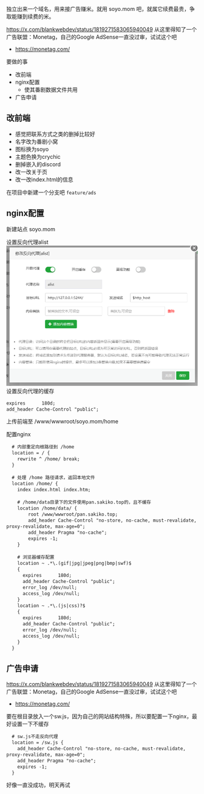 独立出来一个域名，用来接广告赚米。就用 soyo.mom 吧，就属它续费最贵，争取能赚到续费的米。

https://x.com/blankwebdev/status/1819271583065940049 从这里得知了一个广告联盟：Monetag，自己的Google AdSense一直没过审，试试这个吧
- https://monetag.com/

要做的事
- 改前端
- nginx配置
	- 使其番剧数据文件共用
- 广告申请

## 改前端
- 感觉把联系方式之类的删掉比较好
- 名字改为番剧小窝
- 图标换为soyo
- 主题色换为crychic
- 删掉嵌入的discord
- 改一改关于页
- 改一改index.html的信息

在项目中新建一个分支吧 `feature/ads`

## nginx配置
新建站点 soyo.mom

设置反向代理alist
![](assets/Pasted%20image%2020240803183422.png)
设置反向代理的缓存
```
expires      180d;
add_header Cache-Control "public";
```

上传前端至 /www/wwwroot/soyo.mom/home

配置nginx
```nginx
  # 内部重定向根路径到 /home
  location = / {
    rewrite ^ /home/ break;
  }
  
  # 处理 /home 路径请求，返回本地文件 
  location /home/ { 
  	index index.html index.htm; 
  	
  	# /home/data目录下的文件使用pan.sakiko.top的，且不缓存
  	location /home/data/ {
	  	root /www/wwwroot/pan.sakiko.top;
  		add_header Cache-Control "no-store, no-cache, must-revalidate, proxy-revalidate, max-age=0";
  		add_header Pragma "no-cache";
  		expires -1;
  	}
  	
  	# 浏览器缓存配置
  	location ~ .*\.(gif|jpg|jpeg|png|bmp|swf)$
    {
      expires      180d;
      add_header Cache-Control "public";
      error_log /dev/null;
      access_log /dev/null;
    }
    location ~ .*\.(js|css)?$
    {
      expires      180d;
      add_header Cache-Control "public";
      error_log /dev/null;
      access_log /dev/null;
    }
  }
```


## 广告申请
https://x.com/blankwebdev/status/1819271583065940049 从这里得知了一个广告联盟：Monetag，自己的Google AdSense一直没过审，试试这个吧
- https://monetag.com/

要在根目录放入一个sw.js，因为自己的网站结构特殊，所以要配置一下nginx，最好设置一下不缓存
```nginx
  # sw.js不走反向代理
  location = /sw.js {
    add_header Cache-Control "no-store, no-cache, must-revalidate, proxy-revalidate, max-age=0";
  	add_header Pragma "no-cache";
  	expires -1;
  }
```

好像一直没成功，明天再试